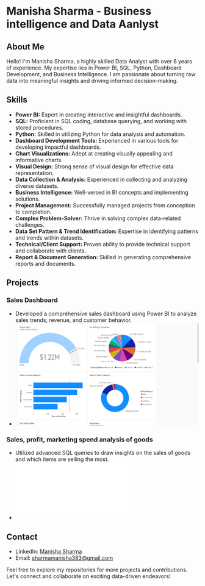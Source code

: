 # Manisha Sharma - Business intelligence and Data Aanlyst

## About Me
Hello! I'm Manisha Sharma, a highly skilled Data Analyst with over 6 years of experience. My expertise lies in Power BI, SQL, Python, Dashboard Development, and Business Intelligence. I am passionate about turning raw data into meaningful insights and driving informed decision-making.

## Skills
- **Power BI:** Expert in creating interactive and insightful dashboards.
- **SQL:** Proficient in SQL coding, database querying, and working with stored procedures.
- **Python:** Skilled in utilizing Python for data analysis and automation.
- **Dashboard Development Tools:** Experienced in various tools for developing impactful dashboards.
- **Chart Visualizations:** Adept at creating visually appealing and informative charts.
- **Visual Design:** Strong sense of visual design for effective data representation.
- **Data Collection & Analysis:** Experienced in collecting and analyzing diverse datasets.
- **Business Intelligence:** Well-versed in BI concepts and implementing solutions.
- **Project Management:** Successfully managed projects from conception to completion.
- **Complex Problem-Solver:** Thrive in solving complex data-related challenges.
- **Data Set Pattern & Trend Identification:** Expertise in identifying patterns and trends within datasets.
- **Technical/Client Support:** Proven ability to provide technical support and collaborate with clients.
- **Report & Document Generation:** Skilled in generating comprehensive reports and documents.

## Projects

### Sales Dashboard
- Developed a comprehensive sales dashboard using Power BI to analyze sales trends, revenue, and customer behavior.
- ![Sales Dashboard](sales_1.png)

### Sales, profit, marketing spend analysis of goods
- Utilized advanced SQL queries to draw insights on the sales of goods and which items are selling the most.
- ![Goods Sales](case_study_1.sql)

## Contact
- LinkedIn: [Manisha Sharma](www.linkedin.com/in/sharmamanisha383)
- Email: sharmamanisha383@gmail.com

Feel free to explore my repositories for more projects and contributions. Let's connect and collaborate on exciting data-driven endeavors!
